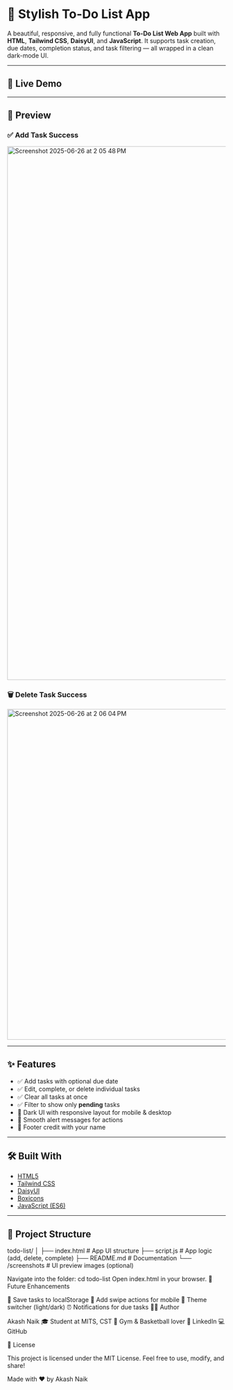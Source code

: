 # 📝 Stylish To-Do List App

A beautiful, responsive, and fully functional **To-Do List Web App** built with **HTML**, **Tailwind CSS**, **DaisyUI**, and **JavaScript**. It supports task creation, due dates, completion status, and task filtering — all wrapped in a clean dark-mode UI.

---

## 🔗 Live Demo



---

## 📸 Preview

### ✅ Add Task Success
<img width="1231" alt="Screenshot 2025-06-26 at 2 05 48 PM" src="https://github.com/user-attachments/assets/a4fe5c3b-920d-4c5f-bf79-2e6e2877e1f2" />


### 🗑 Delete Task Success
<img width="763" alt="Screenshot 2025-06-26 at 2 06 04 PM" src="https://github.com/user-attachments/assets/d4c05cc6-8b73-4de3-8490-5eff25508d89" />


---

## ✨ Features

- ✅ Add tasks with optional due date
- ✅ Edit, complete, or delete individual tasks
- ✅ Clear all tasks at once
- ✅ Filter to show only **pending** tasks
- 🌙 Dark UI with responsive layout for mobile & desktop
- 💬 Smooth alert messages for actions
- 💖 Footer credit with your name

---

## 🛠 Built With

- [HTML5](https://developer.mozilla.org/en-US/docs/Web/Guide/HTML/HTML5)
- [Tailwind CSS](https://tailwindcss.com/)
- [DaisyUI](https://daisyui.com/)
- [Boxicons](https://boxicons.com/)
- [JavaScript (ES6)](https://developer.mozilla.org/en-US/docs/Web/JavaScript)

---

## 📂 Project Structure

todo-list/
│
├── index.html # App UI structure
├── script.js # App logic (add, delete, complete)
├── README.md # Documentation
└── /screenshots # UI preview images (optional)


Navigate into the folder:
cd todo-list
Open index.html in your browser.
📌 Future Enhancements

💾 Save tasks to localStorage
📱 Add swipe actions for mobile
🎨 Theme switcher (light/dark)
⏰ Notifications for due tasks
🙋‍♂️ Author

Akash Naik
🎓 Student at MITS, CST
🏀 Gym & Basketball lover
💼 LinkedIn
💻 GitHub

📄 License

This project is licensed under the MIT License.
Feel free to use, modify, and share!

Made with ❤️ by Akash Naik
